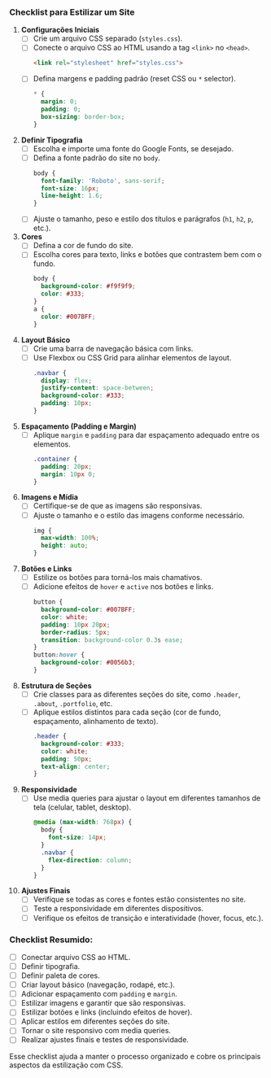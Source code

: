 ### Checklist para Estilizar um Site

1. **Configurações Iniciais**
   - [ ] Crie um arquivo CSS separado (`styles.css`).
   - [ ] Conecte o arquivo CSS ao HTML usando a tag `<link>` no `<head>`.
     ```html
     <link rel="stylesheet" href="styles.css">
     ```
   - [ ] Defina margens e padding padrão (reset CSS ou `*` selector).
     ```css
     * {
       margin: 0;
       padding: 0;
       box-sizing: border-box;
     }
     ```

2. **Definir Tipografia**
   - [ ] Escolha e importe uma fonte do Google Fonts, se desejado.
   - [ ] Defina a fonte padrão do site no `body`.
     ```css
     body {
       font-family: 'Roboto', sans-serif;
       font-size: 16px;
       line-height: 1.6;
     }
     ```
   - [ ] Ajuste o tamanho, peso e estilo dos títulos e parágrafos (`h1`, `h2`, `p`, etc.).

3. **Cores**
   - [ ] Defina a cor de fundo do site.
   - [ ] Escolha cores para texto, links e botões que contrastem bem com o fundo.
     ```css
     body {
       background-color: #f9f9f9;
       color: #333;
     }
     a {
       color: #007BFF;
     }
     ```

4. **Layout Básico**
   - [ ] Crie uma barra de navegação básica com links.
   - [ ] Use Flexbox ou CSS Grid para alinhar elementos de layout.
     ```css
     .navbar {
       display: flex;
       justify-content: space-between;
       background-color: #333;
       padding: 10px;
     }
     ```

5. **Espaçamento (Padding e Margin)**
   - [ ] Aplique `margin` e `padding` para dar espaçamento adequado entre os elementos.
     ```css
     .container {
       padding: 20px;
       margin: 10px 0;
     }
     ```

6. **Imagens e Mídia**
   - [ ] Certifique-se de que as imagens são responsivas.
   - [ ] Ajuste o tamanho e o estilo das imagens conforme necessário.
     ```css
     img {
       max-width: 100%;
       height: auto;
     }
     ```

7. **Botões e Links**
   - [ ] Estilize os botões para torná-los mais chamativos.
   - [ ] Adicione efeitos de `hover` e `active` nos botões e links.
     ```css
     button {
       background-color: #007BFF;
       color: white;
       padding: 10px 20px;
       border-radius: 5px;
       transition: background-color 0.3s ease;
     }
     button:hover {
       background-color: #0056b3;
     }
     ```

8. **Estrutura de Seções**
   - [ ] Crie classes para as diferentes seções do site, como `.header`, `.about`, `.portfolio`, etc.
   - [ ] Aplique estilos distintos para cada seção (cor de fundo, espaçamento, alinhamento de texto).
     ```css
     .header {
       background-color: #333;
       color: white;
       padding: 50px;
       text-align: center;
     }
     ```

9. **Responsividade**
   - [ ] Use media queries para ajustar o layout em diferentes tamanhos de tela (celular, tablet, desktop).
     ```css
     @media (max-width: 768px) {
       body {
         font-size: 14px;
       }
       .navbar {
         flex-direction: column;
       }
     }
     ```

10. **Ajustes Finais**
    - [ ] Verifique se todas as cores e fontes estão consistentes no site.
    - [ ] Teste a responsividade em diferentes dispositivos.
    - [ ] Verifique os efeitos de transição e interatividade (hover, focus, etc.).

### Checklist Resumido:

- [ ] Conectar arquivo CSS ao HTML.
- [ ] Definir tipografia.
- [ ] Definir paleta de cores.
- [ ] Criar layout básico (navegação, rodapé, etc.).
- [ ] Adicionar espaçamento com `padding` e `margin`.
- [ ] Estilizar imagens e garantir que são responsivas.
- [ ] Estilizar botões e links (incluindo efeitos de hover).
- [ ] Aplicar estilos em diferentes seções do site.
- [ ] Tornar o site responsivo com media queries.
- [ ] Realizar ajustes finais e testes de responsividade.

Esse checklist ajuda a manter o processo organizado e cobre os principais aspectos da estilização com CSS.

